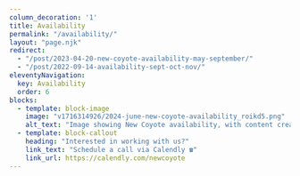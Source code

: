 ```yaml
---
column_decoration: '1'
title: Availability
permalink: "/availability/"
layout: "page.njk"
redirect:
  - "/post/2023-04-20-new-coyote-availability-may-september/"
  - "/post/2022-09-14-availability-sept-oct-nov/"
eleventyNavigation:
  key: Availability
  order: 6
blocks:
  - template: block-image
    image: "v1716314926/2024-june-new-coyote-availability_roikd5.png"
    alt_text: "Image showing New Coyote availability, with content creation, coaching, and one-on-one available in June, speaking available in July, end of year giving in August, and training in October."
  - template: block-callout
    heading: "Interested in working with us?"
    link_text: "Schedule a call via Calendly ☎️"
    link_url: https://calendly.com/newcoyote
---
```


